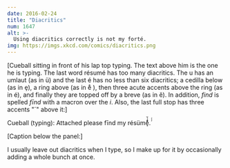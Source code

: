 ```yaml
---
date: 2016-02-24
title: "Diacritics"
num: 1647
alt: >-
  Using diacritics correctly is not my forté.
img: https://imgs.xkcd.com/comics/diacritics.png
---
```

[Cueball sitting in front of his lap top typing. The text above him is the one he is typing. The last word résumé has too many diacritics. The u has an umlaut (as in ü) and the last é has no less than six diacritics; a cedilla below (as in ȩ), a ring above (as in e̊ ), then three acute accents above the ring (as in é), and finally they are topped off by a breve (as in ĕ). In addition, *find* is spelled *fīnd* with a macron over the *i*. Also, the last full stop has three accents "´" above it:]

Cueball (typing): Attached please fīnd my résümȩ̊́́́̆.́́́

[Caption below the panel:]

I usually leave out diacritics when I type, so I make up for it by occasionally adding a whole bunch at once.